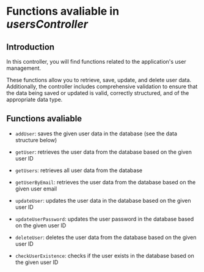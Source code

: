 # Functions avaliable in _usersController_

## Introduction

In this controller, you will find functions related to the application's user management.

These functions allow you to retrieve, save, update, and delete user data.
Additionally, the controller includes comprehensive validation to ensure that the data being saved or updated is valid, correctly structured, and of the appropriate data type.

## Functions avaliable

- `addUser`: saves the given user data in the database (see the data structure below)

- `getUser`: retrieves the user data from the database based on the given user ID

- `getUsers`: retrieves all user data from the database

- `getUserByEmail`: retrieves the user data from the database based on the given user email

- `updateUser`: updates the user data in the database based on the given user ID

- `updateUserPassword`: updates the user password in the database based on the given user ID

- `deleteUser`: deletes the user data from the database based on the given user ID

- `checkUserExistence`: checks if the user exists in the database based on the given user ID
